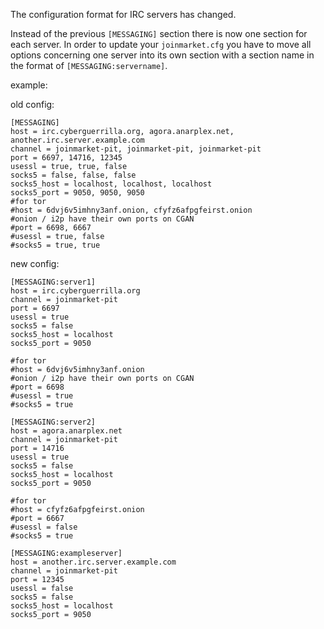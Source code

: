 The configuration format for IRC servers has changed.

Instead of the previous `[MESSAGING]` section there is now one section
for each server. In order to update your `joinmarket.cfg` you have to
move all options concerning one server into its own section with a
section name in the format of `[MESSAGING:servername]`.

example:

old config:

    [MESSAGING]
    host = irc.cyberguerrilla.org, agora.anarplex.net, another.irc.server.example.com
    channel = joinmarket-pit, joinmarket-pit, joinmarket-pit
    port = 6697, 14716, 12345
    usessl = true, true, false
    socks5 = false, false, false
    socks5_host = localhost, localhost, localhost
    socks5_port = 9050, 9050, 9050
    #for tor
    #host = 6dvj6v5imhny3anf.onion, cfyfz6afpgfeirst.onion
    #onion / i2p have their own ports on CGAN
    #port = 6698, 6667
    #usessl = true, false
    #socks5 = true, true

new config:

    [MESSAGING:server1]
    host = irc.cyberguerrilla.org
    channel = joinmarket-pit
    port = 6697
    usessl = true
    socks5 = false
    socks5_host = localhost
    socks5_port = 9050

    #for tor
    #host = 6dvj6v5imhny3anf.onion
    #onion / i2p have their own ports on CGAN
    #port = 6698
    #usessl = true
    #socks5 = true

    [MESSAGING:server2]
    host = agora.anarplex.net
    channel = joinmarket-pit
    port = 14716
    usessl = true
    socks5 = false
    socks5_host = localhost
    socks5_port = 9050

    #for tor
    #host = cfyfz6afpgfeirst.onion
    #port = 6667
    #usessl = false
    #socks5 = true

    [MESSAGING:exampleserver]
    host = another.irc.server.example.com
    channel = joinmarket-pit
    port = 12345
    usessl = false
    socks5 = false
    socks5_host = localhost
    socks5_port = 9050
